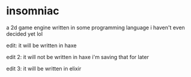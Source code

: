 # insomniac
a 2d game engine written in some programming language i haven't even decided yet lol

edit: it will be written in haxe

edit 2: it will not be written in haxe i'm saving that for later

edit 3: it will be written in elixir
